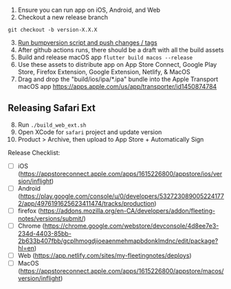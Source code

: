 1. Ensure you can run app on iOS, Android, and Web
2. Checkout a new release branch
```
git checkout -b version-X.X.X
```
3. [Run bumpversion script and push changes / tags](bump_version_for_release.md)
4. After github actions runs, there should be a draft with all the build assets
5. Build and release macOS app `flutter build macos --release`
6. Use these assets to distribute app on App Store Connect, Google Play Store, Firefox Extension, Google Extension,  Netlify, & MacOS
7. Drag and drop the "build/ios/ipa/*.ipa" bundle into the Apple Transport macOS app https://apps.apple.com/us/app/transporter/id1450874784

## Releasing Safari Ext
8. Run `./build_web_ext.sh`
9. Open XCode for `safari` project and update version
10. Product > Archive, then upload to App Store + Automatically Sign

Release Checklist:
- [ ] iOS (https://appstoreconnect.apple.com/apps/1615226800/appstore/ios/version/inflight)
- [ ] Android (https://play.google.com/console/u/0/developers/5327230890052241772/app/4976191625623411474/tracks/production)
- [ ] firefox (https://addons.mozilla.org/en-CA/developers/addon/fleeting-notes/versions/submit/)
- [ ] Chrome (https://chrome.google.com/webstore/devconsole/4d8ee7e3-234d-4403-85bb-2b633b407fbb/gcplhmogdjioeaenmehmapbdonklmdnc/edit/package?hl=en)
- [ ] Web (https://app.netlify.com/sites/my-fleetingnotes/deploys)
- [ ] MacOS (https://appstoreconnect.apple.com/apps/1615226800/appstore/macos/version/inflight)
